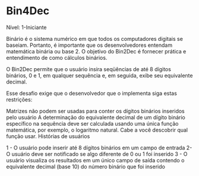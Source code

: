 # Bin4Dec

Nível: 1-Iniciante

Binário é o sistema numérico em que todos os computadores digitais se baseiam. Portanto, é importante que os desenvolvedores entendam matemática binária ou base 2. O objetivo do Bin2Dec é fornecer prática e entendimento de como cálculos binários.

O Bin2Dec permite que o usuário insira seqüências de até 8 dígitos binários, 0 e 1, em qualquer sequência e, em seguida, exibe seu equivalente decimal.

Esse desafio exige que o desenvolvedor que o implementa siga estas restrições:

Matrizes não podem ser usadas para conter os dígitos binários inseridos pelo usuário
A determinação do equivalente decimal de um dígito binário específico na sequência deve ser calculada usando uma única função matemática, por exemplo, o logaritmo natural. Cabe a você descobrir qual função usar.
Histórias de usuários

 1 - O usuário pode inserir até 8 dígitos binários em um campo de entrada
 2- O usuário deve ser notificado se algo diferente de 0 ou 1 foi inserido
 3 - O usuário visualiza os resultados em um único campo de saída contendo o equivalente decimal (base 10) do número binário que foi inserido

